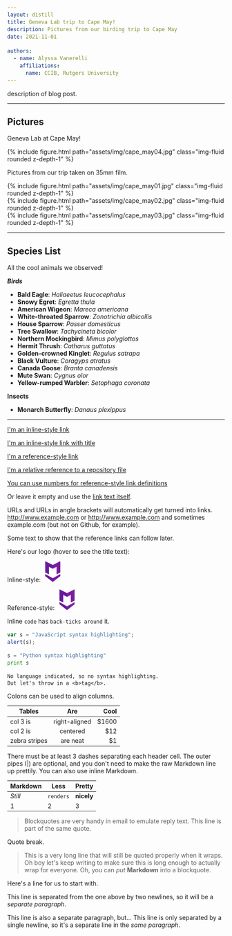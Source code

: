 ```yaml
---
layout: distill
title: Geneva Lab trip to Cape May!
description: Pictures from our birding trip to Cape May
date: 2021-11-01

authors:
  - name: Alyssa Vanerelli
    affiliations:
      name: CCIB, Rutgers University
---
```


description of blog post.

***

## Pictures

Geneva Lab at Cape May!

<div class="row mt-3">
    <div class="col-sm mt-3 mt-md-0">
        {% include figure.html path="assets/img/cape_may04.jpg" class="img-fluid rounded z-depth-1" %}
    </div>
</div>

Pictures from our trip taken on 35mm film.

<div class="row mt-3">
    <div class="col-sm mt-3 mt-md-0">
        {% include figure.html path="assets/img/cape_may01.jpg" class="img-fluid rounded z-depth-1" %}
    </div>
    <div class="col-sm mt-3 mt-md-0">
        {% include figure.html path="assets/img/cape_may02.jpg" class="img-fluid rounded z-depth-1" %}
    </div>
    <div class="col-sm mt-3 mt-md-0">
        {% include figure.html path="assets/img/cape_may03.jpg" class="img-fluid rounded z-depth-1" %}
    </div>
</div>


***

## Species List

All the cool animals we observed!

**_Birds_**
- **Bald Eagle**: _Haliaeetus leucocephalus_
- **Snowy Egret**: _Egretta thula_
- **American Wigeon**: _Mareca americana_
- **White-throated Sparrow**: _Zonotrichia albicollis_
- **House Sparrow**: _Passer domesticus_
- **Tree Swallow**: _Tachycineta bicolor_
- **Northern Mockingbird**: _Mimus polyglottos_
- **Hermit Thrush**: _Catharus guttatus_
- **Golden-crowned Kinglet**: _Regulus satrapa_
- **Black Vulture**: _Coragyps atratus_
- **Canada Goose**: _Branta canadensis_
- **Mute Swan**: _Cygnus olor_
- **Yellow-rumped Warbler**: _Setophaga coronata_

**Insects**
- **Monarch Butterfly**: _Danaus plexippus_




*** 

[I'm an inline-style link](https://www.google.com)

[I'm an inline-style link with title](https://www.google.com "Google's Homepage")

[I'm a reference-style link][Arbitrary case-insensitive reference text]

[I'm a relative reference to a repository file](../blob/master/LICENSE)

[You can use numbers for reference-style link definitions][1]

Or leave it empty and use the [link text itself].

URLs and URLs in angle brackets will automatically get turned into links. 
http://www.example.com or <http://www.example.com> and sometimes 
example.com (but not on Github, for example).

Some text to show that the reference links can follow later.

[arbitrary case-insensitive reference text]: https://www.mozilla.org
[1]: http://slashdot.org
[link text itself]: http://www.reddit.com

Here's our logo (hover to see the title text):

Inline-style: 
![alt text](https://github.com/adam-p/markdown-here/raw/master/src/common/images/icon48.png "Logo Title Text 1")

Reference-style: 
![alt text][logo]

[logo]: https://github.com/adam-p/markdown-here/raw/master/src/common/images/icon48.png "Logo Title Text 2"

Inline `code` has `back-ticks around` it.

```javascript
var s = "JavaScript syntax highlighting";
alert(s);
```
 
```python
s = "Python syntax highlighting"
print s
```
 
```
No language indicated, so no syntax highlighting. 
But let's throw in a <b>tag</b>.
```

Colons can be used to align columns.

| Tables        | Are           | Cool  |
| ------------- |:-------------:| -----:|
| col 3 is      | right-aligned | $1600 |
| col 2 is      | centered      |   $12 |
| zebra stripes | are neat      |    $1 |

There must be at least 3 dashes separating each header cell.
The outer pipes (|) are optional, and you don't need to make the 
raw Markdown line up prettily. You can also use inline Markdown.

Markdown | Less | Pretty
--- | --- | ---
*Still* | `renders` | **nicely**
1 | 2 | 3

> Blockquotes are very handy in email to emulate reply text.
> This line is part of the same quote.

Quote break.

> This is a very long line that will still be quoted properly when it wraps. Oh boy let's keep writing to make sure this is long enough to actually wrap for everyone. Oh, you can *put* **Markdown** into a blockquote. 


Here's a line for us to start with.

This line is separated from the one above by two newlines, so it will be a *separate paragraph*.

This line is also a separate paragraph, but...
This line is only separated by a single newline, so it's a separate line in the *same paragraph*.
